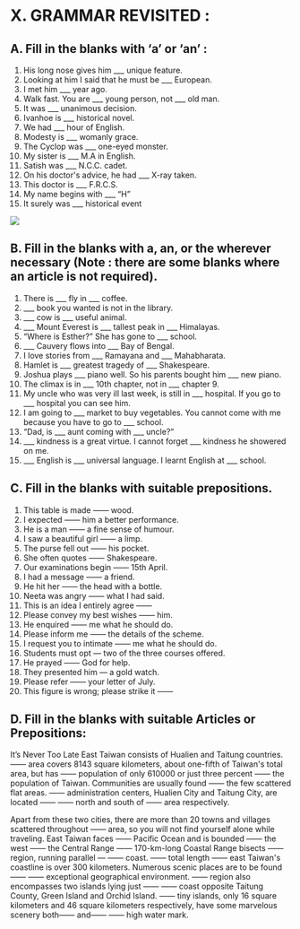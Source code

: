 # X. GRAMMAR REVISITED :
## A. Fill in the blanks with ‘a’ or ‘an’ :
1. His long nose gives him ___ unique feature.
2. Looking at him I said that he must be ___ European.
3. I met him ___ year ago.
4. Walk fast. You are ___ young person, not ___ old man.
5. It was ___ unanimous decision.
6. Ivanhoe is ___ historical novel.
7. We had ___ hour of English.
8. Modesty is ___ womanly grace.
9. The Cyclop was ___ one-eyed monster.
10. My sister is ___ M.A in English.
11. Satish was ___ N.C.C. cadet.
12. On his doctor's advice, he had ___ X-ray taken.
13. This doctor is ___ F.R.C.S.
14. My name begins with ___ “H”
15. It surely was ___ historical event

[![](https://img.youtube.com/vi/USHfJdisXFg/0.jpg)](https://www.youtube.com/watch?v=USHfJdisXFg)


## B. Fill in the blanks with a, an, or the wherever necessary (Note : there are some blanks where an article is not required).
1. There is ___ fly in ___ coffee.
2. ___ book you wanted is not in the library.
3. ___ cow is ___ useful animal.
4. ___ Mount Everest is ___ tallest peak in ___ Himalayas.
5. “Where is Esther?” She has gone to ___ school.
6. ___ Cauvery flows into ___ Bay of Bengal.
7. I love stories from ___ Ramayana and ___ Mahabharata.
8. Hamlet is ___ greatest tragedy of ___ Shakespeare.
9. Joshua plays ___ piano well. So his parents bought him ___ new piano.
10. The climax is in ___ 10th chapter, not in ___ chapter 9.
11. My uncle who was very ill last week, is still in ___ hospital. If you go to ___ hospital you can see him.
12. I am going to ___ market to buy vegetables. You cannot come with me because you have to go to ___ school.
13. “Dad, is ___ aunt coming with ___ uncle?”
14. ___ kindness is a great virtue. I cannot forget ___ kindness he showered on me.
15. ___ English is ___ universal language. I learnt English at ___ school.

## C. Fill in the blanks with suitable prepositions.
1. This table is made —— wood.
2. I expected —— him a better performance.
3.	 He is a man —— a fine sense of humour.
4. I saw a beautiful girl —— a limp.
5. The purse fell out —— his pocket.
6. She often quotes —— Shakespeare.
7. Our examinations begin —— 15th April.
8. I had a message —— a friend.
9. He hit her —— the head with a bottle.
10. Neeta was angry —— what I had said.
11. This is an idea I entirely agree ——
12. Please convey my best wishes —— him.
13. He enquired —— me what he should do.
14. Please inform me —— the details of the scheme.
15. I request you to intimate —— me what he should do.
16. Students must opt — two of the three courses offered.
17. He prayed —— God for help.
18. They presented him — a gold watch.
19. Please refer —— your letter of July.
20.	 This figure is wrong; please strike it ——

## D. Fill in the blanks with suitable Articles or Prepositions:
It’s Never Too Late
East Taiwan consists of Hualien and Taitung countries. —— area covers 8143 square kilometers, about one-fifth of Taiwan's total
area, but has —— population of only 610000 or just three percent —— the population of Taiwan. Communities are usually found ——
the few scattered flat areas. —— administration centers, Hualien City and Taitung City, are located —— —— north and south of —— area
respectively.

Apart from these two cities, there are more than 20 towns and villages scattered throughout —— area, so you will not find yourself
alone while traveling. East Taiwan faces —— Pacific Ocean and is bounded —— the west
—— the Central Range —— 170-km-long Coastal Range bisects ——
region, running parallel — —— coast.
 —— total length —— east Taiwan's coastline is over 300 kilometers. Numerous scenic places are to be found —— —— exceptional
geographical environment. —— region also encompasses two islands
lying just —— —— coast opposite Taitung County, Green Island and
Orchid Island.
—— tiny islands, only 16 square kilometers and 46 square kilometers respectively, have some marvelous scenery both—— and——
—— high water mark.
